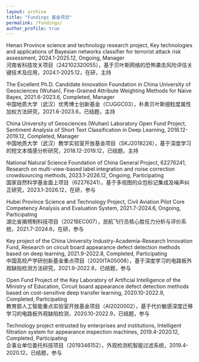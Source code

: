 ```yaml
---
layout: archive
title: "Fundings 基金项目"
permalink: /fundings/
author_profile: true
---
```

Henan Province science and technology research project, Key technologies and applications of Bayesian networks classifier for terrorist attack risk assessment, 2024.1-2025.12, Ongoing, Manager  
河南省科技攻关项目（242102320055），基于贝叶斯网络的恐怖袭击风险评估关键技术及应用，2024.1-2025.12，在研，主持

The Excellent Ph.D. Candidate Innovation Foundation in China University of Geosciences (Wuhan), Fine-Grained Attribute Weighting Methods for Naive Bayes, 2021.6-2023.6, Completed, Manager  
中国地质大学（武汉）优秀博士创新基金（CUGGC03），朴素贝叶斯细粒度属性加权方法研究，2021.6-2023.6，已结题，主持

China University of Geosciences (Wuhan) Laboratory Open Fund Project, Sentiment Analysis of Short Text Classification in Deep Learning, 2018.12-2019.12, Completed, Manager  
中国地质大学（武汉）教学实验室开放基金项目（SKJ2018226），基于深度学习的短文本情感分析研究，2018.12-2019.12，已结题，主持

National Natural Science Foundation of China General Project, 62276241, Research on multi-view-based label integration and noise correction crowdsourcing methods, 2023.1-2026.12, Ongoing, Participating  
国家自然科学基金面上项目（62276241），基于多视图的众包标记集成及噪声纠正研究，2023.1-2026.12，在研，参与

Hubei Province Science and Technology Project, Civil Aviation Pilot Core Competency Analysis and Evaluation System, 2021.7-2024.6, Ongoing, Participating  
湖北省揭榜制科技项目（2021BEC007），民航飞行员核心胜任力分析与评价系统，2021.7-2024.6，在研，参与

Key project of the China University Industry-Academia-Research Innovation Fund, Research on circuit board appearance defect detection methods based on deep learning, 2021.9-2022.8, Completed, Participating  
中国高校产学研创新基金重点项目（2020ITA05008），基于深度学习的电路板外观缺陷检测方法研究，2021.9-2022.8，已结题，参与

Open Fund Project of the Key Laboratory of Artificial Intelligence of the Ministry of Education, Circuit board appearance defect detection methods based on cost-sensitive deep transfer learning, 2020.10-2022.9, Completed, Participating  
教育部人工智能重点实验室开放基金项目（AI2020002），基于代价敏感深度迁移学习的电路板外观缺陷检测，2020.10-2022.9，已结题，参与

Technology project entrusted by enterprises and institutions, Intelligent filtration system for appearance inspection machines, 2019.4-2020.12, Completed, Participating  
企事业单位委托科技项目（2019346152），外观检测机智能过滤系统，2019.4-2020.12，已结题，参与

